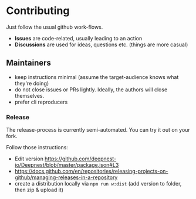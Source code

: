 # Contributing

Just follow the usual github work-flows.

- **Issues** are code-related, usually leading to an action
- **Discussions** are used for ideas, questions etc. (things are more casual)

## Maintainers

- keep instructions minimal (assume the target-audience knows what they're doing)
- do not close issues or PRs lightly. Ideally, the authors will close themselves.
- prefer cli reproducers

### Release

The release-process is currently semi-automated. You can try it out on your fork.

Follow those instructions:

- Edit version https://github.com/deepnest-io/Deepnest/blob/master/package.json#L3
- https://docs.github.com/en/repositories/releasing-projects-on-github/managing-releases-in-a-repository
- create a distribution locally via `npm run w:dist` (add version to folder, then zip & upload it)
